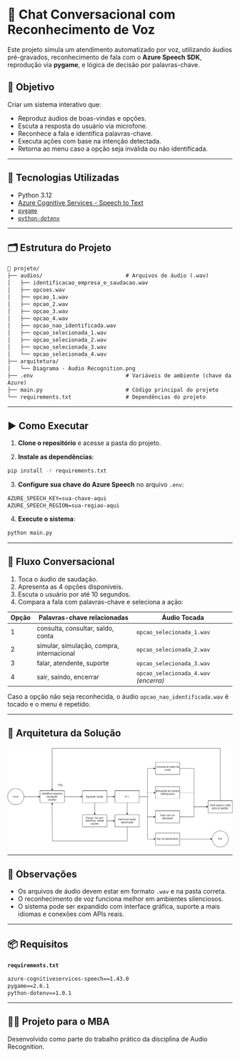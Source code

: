 # 🤖 Chat Conversacional com Reconhecimento de Voz

Este projeto simula um atendimento automatizado por voz, utilizando áudios pré-gravados, reconhecimento de fala com o **Azure Speech SDK**, reprodução via **pygame**, e lógica de decisão por palavras-chave.

## 🎯 Objetivo

Criar um sistema interativo que:
- Reproduz áudios de boas-vindas e opções.
- Escuta a resposta do usuário via microfone.
- Reconhece a fala e identifica palavras-chave.
- Executa ações com base na intenção detectada.
- Retorna ao menu caso a opção seja inválida ou não identificada.

---

## 🧠 Tecnologias Utilizadas

- Python 3.12
- [Azure Cognitive Services - Speech to Text](https://learn.microsoft.com/pt-br/azure/cognitive-services/speech-service/)
- [`pygame`](https://www.pygame.org/news)
- [`python-dotenv`](https://saurabh-kumar.com/python-dotenv/)

---

## 🗂️ Estrutura do Projeto

```
📁 projeto/
├── audios/                          # Arquivos de áudio (.wav)
│   ├── identificacao_empresa_e_saudacao.wav
│   ├── opcoes.wav
│   ├── opcao_1.wav
│   ├── opcao_2.wav
│   ├── opcao_3.wav
│   ├── opcao_4.wav
│   ├── opcao_nao_identificada.wav
│   ├── opcao_selecionada_1.wav
│   ├── opcao_selecionada_2.wav
│   ├── opcao_selecionada_3.wav
│   └── opcao_selecionada_4.wav
├── arquitetura/
│   └── Diagrama - Audio Recognition.png
├── .env                             # Variáveis de ambiente (chave da Azure)
├── main.py                          # Código principal do projeto
└── requirements.txt                 # Dependências do projeto
```

---

## ▶️ Como Executar

1. **Clone o repositório** e acesse a pasta do projeto.

2. **Instale as dependências**:

```bash
pip install -r requirements.txt
```

3. **Configure sua chave do Azure Speech** no arquivo `.env`:

```env
AZURE_SPEECH_KEY=sua-chave-aqui
AZURE_SPEECH_REGION=sua-regiao-aqui
```

4. **Execute o sistema**:

```bash
python main.py
```

---

## 🔄 Fluxo Conversacional

1. Toca o áudio de saudação.
2. Apresenta as 4 opções disponíveis.
3. Escuta o usuário por até 10 segundos.
4. Compara a fala com palavras-chave e seleciona a ação:

| Opção | Palavras-chave relacionadas                         | Áudio Tocada                         |
|-------|------------------------------------------------------|--------------------------------------|
| 1     | consulta, consultar, saldo, conta                    | `opcao_selecionada_1.wav`           |
| 2     | simular, simulação, compra, internacional            | `opcao_selecionada_2.wav`           |
| 3     | falar, atendente, suporte                            | `opcao_selecionada_3.wav`           |
| 4     | sair, saindo, encerrar                               | `opcao_selecionada_4.wav` _(encerra)_

Caso a opção não seja reconhecida, o áudio `opcao_nao_identificada.wav` é tocado e o menu é repetido.

---

## 🧱 Arquitetura da Solução

![Arquitetura do Projeto](./arquitetura/Diagrama%20-%20Audio%20Recognition.png)

---

## 📝 Observações

- Os arquivos de áudio devem estar em formato `.wav` e na pasta correta.
- O reconhecimento de voz funciona melhor em ambientes silenciosos.
- O sistema pode ser expandido com interface gráfica, suporte a mais idiomas e conexões com APIs reais.

---

## 📦 Requisitos

**`requirements.txt`**
```
azure-cognitiveservices-speech==1.43.0
pygame==2.6.1
python-dotenv==1.0.1
```

---

## 👨‍🏫 Projeto para o MBA

Desenvolvido como parte do trabalho prático da disciplina de Audio Recognition.

